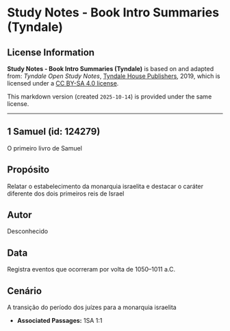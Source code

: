 # Study Notes - Book Intro Summaries (Tyndale)

## License Information

**Study Notes - Book Intro Summaries (Tyndale)** is based on and adapted from: _Tyndale Open Study Notes_, [Tyndale House Publishers](https://tyndaleopenresources.com/), 2019, which is licensed under a [CC BY-SA 4.0 license](https://creativecommons.org/licenses/by-sa/4.0/legalcode.en).

This markdown version (created `2025-10-14`) is provided under the same license.



--------------------------------

## 1 Samuel (id: 124279)

O primeiro livro de Samuel

Propósito
---------

Relatar o estabelecimento da monarquia israelita e destacar o caráter diferente dos dois primeiros reis de Israel

Autor
-----

Desconhecido

Data
----

Registra eventos que ocorreram por volta de 1050–1011 a.C.

Cenário
-------

A transição do período dos juízes para a monarquia israelita

* **Associated Passages:** 1SA 1:1

